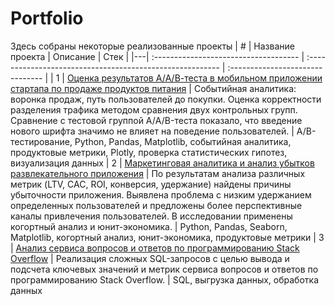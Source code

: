 # Portfolio
Здесь собраны некоторые реализованные проекты
| # | Название проекта                      | Описание                                                  |  Стек                            |
|---| :------------------------------------ | :-------------------------------------------------------- | :------------------------------- |
| 1 | [Оценка результатов A/А/В-теста в мобильном приложении стартапа по продаже продуктов питания](https://github.com/AlisaLisaAlisa/Portfolio/tree/main/Food_startup_fonts) | Cобытийная аналитика: воронка продаж, путь пользователей до покупки. Оценка корректности разделения трафика методом сравнения двух контрольных групп. Сравнение с тестовой группой А/A/B-теста показало, что введение нового шрифта значимо не влияет на поведение пользователей. | A/B-тестирование, Python, Pandas, Matplotlib, событийная аналитика, продуктовые метрики, Plotly, проверка статистических гипотез, визуализация данных
| 2 | [Маркетинговая аналитика и анализ убытков развлекательного приложения](https://github.com/AlisaLisaAlisa/Portfolio/tree/main/Marketing%20and%20loss%20analysis) | По результатам анализа различных метрик (LTV, CAC, ROI, конверсия, удержание) найдены причины убыточности приложения. Выявлена проблема с низким удержанием определенных пользователей и предложены более перспективные каналы привлечения пользователей. В исследовании применены когортный анализ и юнит-экономика. | Python, Pandas, Seaborn, Matplotlib, когортный анализ, юнит-экономика, продуктовые метрики
| 3 | [Анализ сервиса вопросов и ответов по программированию Stack Overflow](https://github.com/AlisaLisaAlisa/Portfolio/tree/main/SQL%20requests%20Stack%20Overflow) | Реализация сложных SQL-запросов с целью вывода и подсчета ключевых значений и метрик сервиса вопросов и ответов по программированию Stack Overflow. | SQL, выгрузка данных, обработка данных
